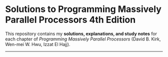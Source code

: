 # Solutions to Programming Massively Parallel Processors 4th Edition

This repository contains my **solutions, explanations, and study notes** for each chapter of *Programming Massively Parallel Processors* (David B. Kirk, Wen-mei W. Hwu, Izzat El Hajj).  

---
